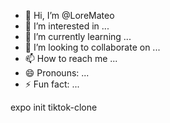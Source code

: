 - 👋 Hi, I’m @LoreMateo
- 👀 I’m interested in ...
- 🌱 I’m currently learning ...
- 💞️ I’m looking to collaborate on ...
- 📫 How to reach me ...
- 😄 Pronouns: ...
- ⚡ Fun fact: ...

<!---
LoreMateo/LoreMateo is a ✨ special ✨ repository because its `README.md` (this file) appears on your GitHub profile.
You can click the Preview link to take a look at your changes.

--->expo init tiktok-clone

